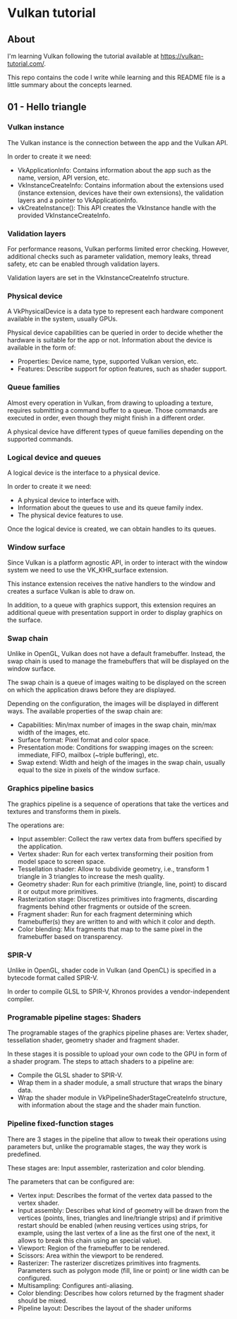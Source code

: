 # Vulkan tutorial

## About

I'm learning Vulkan following the tutorial available at
https://vulkan-tutorial.com/.

This repo contains the code I write while learning and this README file is a
little summary about the concepts learned.

## 01 - Hello triangle

### Vulkan instance

The Vulkan instance is the connection between the app and the Vulkan API.

In order to create it we need:

 - VkApplicationInfo: Contains information about the app such as the name,
   version, API version, etc.
 - VkInstanceCreateInfo: Contains information about the extensions used
   (instance extension, devices have their own extensions), the validation
   layers and a pointer to VkApplicationInfo.
 - vkCreateInstance(): This API creates the VkInstance handle with the provided
   VkInstanceCreateInfo.

### Validation layers

For performance reasons, Vulkan performs limited error checking. However,
additional checks such as parameter validation, memory leaks, thread safety, etc
can be enabled through validation layers.

Validation layers are set in the VkInstanceCreateInfo structure.

### Physical device

A VkPhysicalDevice is a data type to represent each hardware component available
in the system, usually GPUs.

Physical device capabilities can be queried in order to decide whether the
hardware is suitable for the app or not. Information about the device is
available in the form of:

 - Properties: Device name, type, supported Vulkan version, etc.
 - Features: Describe support for option features, such as shader support.

### Queue families

Almost every operation in Vulkan, from drawing to uploading a texture, requires
submitting a command buffer to a queue. Those commands are executed in order,
even though they might finish in a different order.

A physical device have different types of queue families depending on the
supported commands.

### Logical device and queues

A logical device is the interface to a physical device.

In order to create it we need:

 - A physical device to interface with.
 - Information about the queues to use and its queue family index.
 - The physical device features to use.

Once the logical device is created, we can obtain handles to its queues.

### Window surface

Since Vulkan is a platform agnostic API, in order to interact with the window
system we need to use the VK_KHR_surface extension.

This instance extension receives the native handlers to the window and creates a
surface Vulkan is able to draw on.

In addition, to a queue with graphics support, this extension requires an
additional queue with presentation support in order to display graphics on the
surface.

### Swap chain

Unlike in OpenGL, Vulkan does not have a default framebuffer. Instead, the swap
chain is used to manage the framebuffers that will be displayed on the window
surface.

The swap chain is a queue of images waiting to be displayed on the screen on
which the application draws before they are displayed.

Depending on the configuration, the images will be displayed in different ways.
The available properties of the swap chain are:

 - Capabilities: Min/max number of images in the swap chain, min/max width of
   the images, etc.
 - Surface format: Pixel format and color space.
 - Presentation mode: Conditions for swapping images on the screen: immediate,
   FIFO, mailbox (~triple buffering), etc.
 - Swap extend: Width and heigh of the images in the swap chain, usually equal
   to the size in pixels of the window surface.

### Graphics pipeline basics

The graphics pipeline is a sequence of operations that take the vertices and
textures and transforms them in pixels.

The operations are:

 - Input assembler: Collect the raw vertex data from buffers specified by the
   application.
 - Vertex shader: Run for each vertex transforming their position from model
   space to screen space.
 - Tessellation shader: Allow to subdivide geometry, i.e., transform 1 triangle
   in 3 triangles to increase the mesh quality.
 - Geometry shader: Run for each primitive (triangle, line, point) to discard it
   or output more primitives.
 - Rasterization stage: Discretizes primitives into fragments, discarding
   fragments behind other fragments or outside of the screen.
 - Fragment shader: Run for each fragment determining which framebuffer(s) they
   are written to and with which it color and depth.
 - Color blending: Mix fragments that map to the same pixel in the framebuffer
   based on transparency.

### SPIR-V

Unlike in OpenGL, shader code in Vulkan (and OpenCL) is specified in a bytecode
format called SPIR-V.

In order to compile GLSL to SPIR-V, Khronos provides a vendor-independent
compiler.

### Programable pipeline stages: Shaders

The programable stages of the graphics pipeline phases are: Vertex shader,
tessellation shader, geometry shader and fragment shader.

In these stages it is possible to upload your own code to the GPU in form of a
shader program. The steps to attach shaders to a pipeline are:

 - Compile the GLSL shader to SPIR-V.
 - Wrap them in a shader module, a small structure that wraps the binary data.
 - Wrap the shader module in VkPipelineShaderStageCreateInfo structure, with
   information about the stage and the shader main function.

### Pipeline fixed-function stages

There are 3 stages in the pipeline that allow to tweak their operations using
parameters but, unlike the programable stages, the way they work is predefined.

These stages are: Input assembler, rasterization and color blending.

The parameters that can be configured are:

 - Vertex input: Describes the format of the vertex data passed to the vertex
   shader.
 - Input assembly: Describes what kind of geometry will be drawn from the
   vertices (points, lines, triangles and line/triangle strips) and if primitive
   restart should be enabled (when reusing vertices using strips, for example,
   using the last vertex of a line as the first one of the next, it allows to
   break this chain using an special value).
 - Viewport: Region of the framebuffer to be rendered.
 - Scissors: Area within the viewport to be rendered.
 - Rasterizer: The rasterizer discretizes primitives into fragments. Parameters
   such as polygon mode (fill, line or point) or line width can be configured.
 - Multisampling: Configures anti-aliasing.
 - Color blending: Describes how colors returned by the fragment shader should
   be mixed.
 - Pipeline layout: Describes the layout of the shader uniforms
